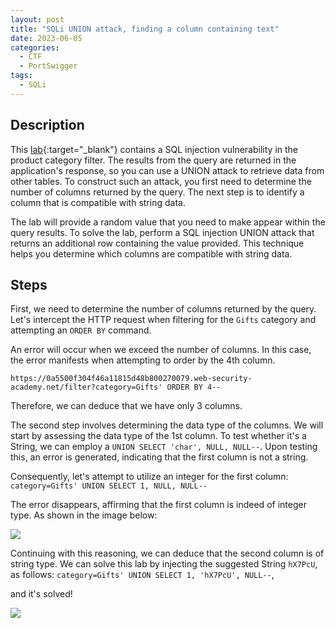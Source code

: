 ```yaml
---
layout: post
title: "SQLi UNION attack, finding a column containing text"
date: 2023-06-05
categories:
  - CTF
  - PortSwigger
tags:
  - SQLi
---
```


## Description

This [lab](https://portswigger.net/web-security/sql-injection/union-attacks/lab-find-column-containing-text){:target="_blank"} contains a SQL injection vulnerability in the product category filter. The results from the query are returned in the application's response, so you can use a UNION attack to retrieve data from other tables. To construct such an attack, you first need to determine the number of columns returned by the query. The next step is to identify a column that is compatible with string data.

The lab will provide a random value that you need to make appear within the query results. To solve the lab, perform a SQL injection UNION attack that returns an additional row containing the value provided. This technique helps you determine which columns are compatible with string data.

## Steps

First, we need to determine the number of columns returned by the query. Let's intercept the HTTP request when filtering for the `Gifts` category and attempting an `ORDER BY` command. 

An error will occur when we exceed the number of columns. In this case, the error manifests when attempting to order by the 4th column. 

`https://0a5500f304f46a11815d48b800270079.web-security-academy.net/filter?category=Gifts' ORDER BY 4--`

Therefore, we can deduce that we have only 3 columns.

The second step involves determining the data type of the columns. We will start by assessing the data type of the 1st column. To test whether it's a String, we can employ a `UNION SELECT 'char', NULL, NULL--`. Upon testing this, an error is generated, indicating that the first column is not a string.

Consequently, let's attempt to utilize an integer for the first column:
`category=Gifts' UNION SELECT 1, NULL, NULL--`

The error disappears, affirming that the first column is indeed of integer type. As shown in the image below:

<img src="https://jawad.ca/images/june2023/1.png">

Continuing with this reasoning, we can deduce that the second column is of string type. We can solve this lab by injecting the suggested String  `hX7PcU`, as follows:
`category=Gifts' UNION SELECT 1, 'hX7PcU', NULL--`, 

and it's solved! 

<img src="https://jawad.ca/images/june2023/2.png">
